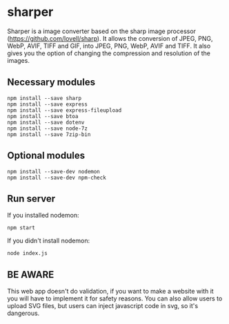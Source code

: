 # sharper
Sharper is a image converter based on the sharp image processor (https://github.com/lovell/sharp). It allows the conversion of JPEG, PNG, WebP, AVIF, TIFF and GIF, into JPEG, PNG, WebP, AVIF and TIFF. It also gives you the option of changing the compression and resolution of the images.

## Necessary modules
```
npm install --save sharp
npm install --save express
npm install --save express-fileupload
npm install --save btoa
npm install --save dotenv
npm install --save node-7z
npm install --save 7zip-bin
```

## Optional modules
```
npm install --save-dev nodemon
npm install --save-dev npm-check
```

## Run server
If you installed nodemon:
```
npm start
```
If you didn't install nodemon:
```
node index.js
```

## BE AWARE
This web app doesn't do validation, if you want to make a website with it you will have to implement it for safety reasons. You can also allow users to upload SVG files, but users can inject javascript code in svg, so it's dangerous.
